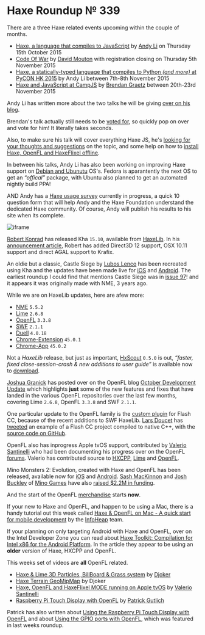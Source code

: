 [_template]: ../templates/roundup.html
[date]: / "2015-10-07 10:57:00"
[modified]: / "2015-10-07 10:57:00"
[published]: / "2015-10-07 10:57:00"
[“”]: a ""
# Haxe Roundup № 339

There are a three Haxe related events upcoming within the couple of months.

- [Haxe, a language that compiles to JavaScript][l1] by [Andy Li][tw1] on Thursday 15th October 2015
- [Code Of War][l3] by [David Mouton][tw3] with registration closing on Thursday 5th November 2015
- [Haxe, a statically-typed language that compiles to Python _(and more)_ at PyCON HK 2015][l6] by Andy Li between 7th-8th November 2015
- [Haxe and JavaScript at CampJS][l2] by [Brendan Graetz][tw2] between 20th-23rd November 2015

Andy Li has written more about the two talks he will be giving [over on his blog][l7].

Brendan's talk actually still needs to be [voted for][l4], so quickly pop on over
and vote for him! It literally takes seconds. 

Also, to make sure his talk will cover everything Haxe JS,
he's [looking for your thoughts and suggestions][l5] on the topic, and some
help on how to [install Haxe, OpenFL and HaxeFlixel offline][l10].

In between his talks, Andy Li has also been working on improving Haxe support on
[Debian and Ubunutu][l8] OS's. Fedora is aparantently the next OS to get an
_“offical”_ package, with Ubuntu also planned to get an automated nightly
build PPA!

AND Andy has a [Haxe usage survey][l9] currently in progress, a quick 10 question
form that will help Andy and the Haxe Foundation understand the dedicated Haxe
community. Of course, Andy will publish his results to his site when its complete.

![iframe](https://docs.google.com/forms/d/1uLU3uzxnQo4BJ0lX6AZV9mNA09nMjl60ZjLwK6XATCY/viewform)

[Robert Konrad][tw4] has released Kha `15.10`, available from [HaxeLib][l11]. In
his [announcement article][l12], Robert has added Direct3D 12 support, OSX 10.11
support and direct AGAL support to Krafix.

An oldie but a classic, Castle Siege by [Lubos Lenco][tw5] has been recreated using
Kha and the updates have been made live for [iOS][l12] and [Android][l13]. The earliest
roundup I could find that mentions Castle Siege was in [issue 97][l14]! and it appears
it was originally made with NME, 3 years ago.

While we are on HaxeLib updates, here are afew more:
	
- [NME][l15] `5.5.2`
- [Lime][l16] `2.6.8`
- [OpenFL][l17] `3.3.8`
- [SWF][l18] `2.1.1`
- [Duell][l19] `4.0.18`
- [Chrome-Extension][l20] `45.0.1`
- [Chrome-App][l21] `45.0.2`

Not a _HaxeLib_ release, but just as important, [HxScout][tw11] `0.5.0` is out, 
_“faster, fixed close-session-crash & new additions to user guide”_ is available
now to [download][l32].

[Joshua Granick][tw6] has posted over on the OpenFL blog [October Development Update][l22]
which highlights **just** some of the new features and fixes that have landed in
the various OpenFL repositories over the last few months, covering Lime `2.6.8`,
OpenFL `3.3.8` and SWF `2.1.1`.

One particular update to the OpenFL family is the [custom plugin][l23] for Flash 
CC, because of the recent additions to SWF HaxeLib. [Lars Doucet][tw7] has 
[tweeted][l24] an example of a Flash CC project compiled to native C++, with
the [source code on GitHub][l25].

OpenFL also has inprogress Apple tvOS support, contributed by [Valerio Santinelli][tw12]
who had been documenting his progress over on the OpenFL [forums][l33]. Valerio
has contributed source to [HXCPP][l34], [Lime][l35] and [OpenFL][l36].

Mino Monsters 2: Evolution, created with Haxe and OpenFL has been released, available
now for [iOS][l26] and [Android][l27]. [Sash MacKinnon][tw8] and [Josh Buckley][tw9]
of [Mino Games][l29] have also [raised $2.2M in funding][l28].

And the start of the OpenFL [merchandise][l30] starts **now**.

If your new to Haxe and OpenFL, and happen to be using a Mac, there is a handy
tutorial out this week called [Haxe & OpenFL on Mac - A quick start for 
mobile development][l31] by the [InfoHeap][tw10] team.

If your planning on only targeting Android with Haxe and OpenFL, over on the
Intel Developer Zone you can read about [Haxe Toolkit: Compilation for Intel x86
for the Android Platform][l42]. In the article they appear to be using an **older**
version of Haxe, HXCPP and OpenFL.

This weeks set of videos are **all** OpenFL related.

- [Haxe & Lime 3D Particles, BillBoard & Grass system][l37-34] by [Djoker][tw13]
- [Haxe Terrain GeoMipMap][l37-39] by Djoker
- [Haxe, OpenFL and HaxeFlixel MODE running on Apple tvOS][l38] by [Valerio Santinelli][tw12]
- [Raspberry Pi Touch Display with OpenFL][l39-71] by [Patrick Gutlich][tw14]

Patrick has also written about [Using the Raspberry Pi Touch Display with OpenFL][l40]
and about [Using the GPIO ports with OpenFL][l41], which was featured in last weeks
roundup.

[tw14]: https://twitter.com/gepatto "@gepatto"
[tw13]: https://twitter.com/djokersoft "@djokersoft"
[tw12]: https://twitter.com/santinellival "@santinellival"
[tw11]: https://twitter.com/hxScout "@hxScout"
[tw10]: https://twitter.com/infoheap2 "@infoheap2"
[tw9]: https://twitter.com/joshbuckley "@joshbuckley"
[tw8]: https://twitter.com/sashmackinnon "@sashmackinnon"
[tw7]: https://twitter.com/larsiusprime "@larsiusprime"
[tw6]: https://twitter.com/singmajesty "@singmajesty"
[tw5]: https://twitter.com/luboslenco "@luboslenco"
[tw4]: https://twitter.com/robdangerous "@robdangerous"
[tw3]: https://twitter.com/damoebius "@damoebius"
[tw2]: https://twitter.com/bguiz "@bguiz"
[tw1]: https://twitter.com/andy_li "@andy_li"

[l42]: https://software.intel.com/en-us/articles/haxe-toolkit-compilation-for-intel-x86-for-the-android-platform "Haxe Toolkit: Compilation for Intel x86 for the Android Platform"
[l41]: http://www.gepatto.nl/using-the-gpio-ports-with-openfl/ "Using the GPIO ports with OpenFL"
[l40]: http://www.gepatto.nl/using-the-raspberry-pi-touch-display-with-openfl/ "Using the Raspberry Pi Touch Display with OpenFL"
[l39-71]: https://www.youtube.com/watch?v=FcYr9rV0-SU "Raspberry Pi Touch Display with OpenFL on YouTube"
[l38]: https://twitter.com/santinellival/status/651789487673110528 "Haxe, OpenFL and HaxeFlixel MODE running on Apple tvOS video"
[l37-39]: https://www.youtube.com/watch?v=Q9IVSWAdtfk "Haxe Terrain GeoMipMap on YouTube"
[l37-34]: https://www.youtube.com/watch?v=ob61_R2lpQc "Haxe & Lime 3D Particles, BillBoard & Grass system on YouTube"
	
[l36]: https://github.com/openfl/openfl/pull/863 "OpenFL Apple tvOS Support"
[l35]: https://github.com/openfl/lime/pull/592 "Lime Apple tvOS Support"
[l34]: https://github.com/HaxeFoundation/hxcpp/pull/297 "HXCPP Apple tvOS Support"
[l33]: http://community.openfl.org/t/question-tvos-support/6561/3 "Apple tvOS support for OpenFL"
[l32]: http://hxscout.com/download.html "Download HxScout"
[l31]: http://infoheap.com/install-haxe-openfl-on-mac/ "Install Haxe and OpenFL on Mac"
[l30]: http://www.amazon.com/gp/product/B016ARC74I "OpenFL Merchandise on Amazon"
[l29]: http://www.mino-games.com/ "Mino Games"
[l28]: http://venturebeat.com/2015/10/08/mino-games-raises-2-2m-and-launches-mino-monsters-2/ "Mino Games raises 2.2M and launches Mino Monsters 2: Evolution"
[l27]: https://play.google.com/store/apps/details?id=com.minogames.minomonsters "Mino Monsters 2: Evolution on the Play Store"
[l26]: https://itunes.apple.com/us/app/mino-monsters-2-evolution/id1042597125 "Mino Monsters 2: Evolution on the App Store"
[l25]: https://github.com/larsiusprime/openfl-fla-plugin-tests "OpenFL FLA Plugin Test on GitHub"
[l24]: https://twitter.com/larsiusprime/status/651124801688371201 "Flash CC builds to Native C++"
[l23]: https://github.com/openfl/openfl-flash-plugin "OpenFL Custom Flash CC Plugin on GitHub"
[l22]: http://www.openfl.org/blog/2015/10/06/october-update/ "OpenFL October Development Update"
[l21]: http://lib.haxe.org/p/chrome-app "Chrome App on HaxeLib"
[l20]: http://lib.haxe.org/p/chrome-extension "Chrome Extension on HaxeLib"
[l19]: http://lib.haxe.org/p/duell "Duell on HaxeLib"
[l18]: http://lib.haxe.org/p/swf "SWF on HaxeLib"
[l17]: http://lib.haxe.org/p/openfl "OpenFL on HaxeLib"
[l16]: http://lib.haxe.org/p/lime "Lime on HaxeLib"
[l15]: http://lib.haxe.org/p/nme "NME on HaxeLib"
[l14]: http://blog.skialbainn.com/post/23165170473/haxe-roundup-97 "Haxe Roundup № 97"
[l13]: https://play.google.com/store/apps/details?id=com.luboslenco.castlesiegefree "Castle Siege on the Play Store"
[l12]: https://itunes.apple.com/us/app/castle-siege-free/id522940766 "Castle Siege on the App Store"
[l11]: http://lib.haxe.org/p/kha/ "Kha on HaxeLib"
[l10]: https://www.reddit.com/r/haxe/comments/3ma7d6/haxe_openfl_haxeflixel_offline_install/ "How to install Haxe, OpenFL and HaxeFlixel offline?"
[l9]: https://groups.google.com/forum/#!topic/haxelang/nxPTx2xfeUA "Haxe usage survey announcement on the Haxe Mailing List"
[l8]: http://blog.onthewings.net/2015/10/05/debian_package_and_ubuntu_ppa_for_haxe/ "Debian Package and Ubuntu PPA for Haxe"
[l7]: http://blog.onthewings.net/2015/10/10/upcoming_haxe_talks_LondonJavaScriptCommunity_PyConHK/ "Upcoming Haxe Talks by Andy Li"
[l6]: http://2015.pycon.hk/ "PyCON HK 2015"
[l5]: https://twitter.com/bguiz/status/650036285738881024 "Your thoughts and suggestions for CampJS talk, Haxe for JavaScripters"
[l4]: http://feathub.com/campjs/campjs-vi/+16 "Vote for Haxe for JavaScripters at CampJS"
[l3]: http://codeofwar.net/ "Code of War"
[l2]: https://twitter.com/bguiz/status/650036285738881024 "Haxe and JavaScript at CampJS"
[l1]: http://www.meetup.com/London-JavaScript-Community/events/224686660/ "Haxe, a language that compiles to JavaScript online meetup"